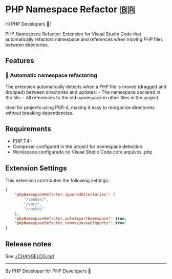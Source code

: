 # PHP Namespace Refactor 🇧🇷

Hi PHP Developers 👋!

PHP Namespace Refactor: Extension for Visual Studio Code that automatically refactors namespace and references when moving PHP files between directories.

## Features

### 🚀 Automatic namespace refactoring

The extension automatically detects when a PHP file is moved (dragged and dropped) between directories and updates:
    - The namespace declared in the file.
    - All references to the old namespace in other files in the project.

Ideal for projects using PSR-4, making it easy to reorganize directories without breaking dependencies.

## Requirements

- PHP 7.4+
- Composer configured in the project for namespace detection.
- Workspace configurado no Visual Studio Code com arquivos .php

## Extension Settings

This extension contributes the following settings:

```json
{
    "phpNamespaceRefactor.ignoredDirectories": [
        "/vendor/",
        "/var/",
        "/cache/"
    ],
    "phpNamespaceRefactor.autoImportNamespace": true,
    "phpNamespaceRefactor.removeUnusedImports": true
}
```

## Release notes

See [./CHANGELOG.md](./CHANGELOG.md)

---

By PHP Developer for PHP Developers 🐘
